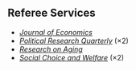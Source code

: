 ## Referee Services

<ul style="margin:0 0 20px;">
  <li><a href="https://www.springer.com/journal/712"><em>Journal of Economics</em></a></li>
  <li><a href="https://journals.sagepub.com/home/prq"><em>Political Research Quarterly</em></a> (×2)</li>
  <li><a href="https://journals.sagepub.com/home/roa"><em>Research on Aging</em></a></li>
  <li><a href="https://www.springer.com/journal/355"><em>Social Choice and Welfare</em></a> (×2)</li>

</ul>